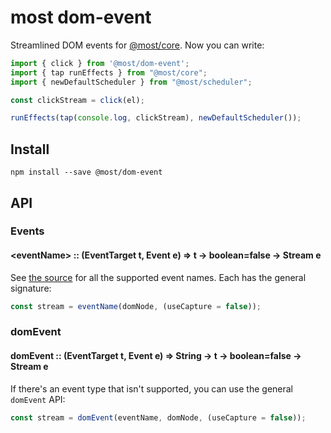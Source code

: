 # most dom-event

Streamlined DOM events for [@most/core](https://github.com/mostjs/core). Now you can write:

```js
import { click } from '@most/dom-event';
import { tap runEffects } from "@most/core";
import { newDefaultScheduler } from "@most/scheduler";

const clickStream = click(el);

runEffects(tap(console.log, clickStream), newDefaultScheduler());
```

## Install

`npm install --save @most/dom-event`

## API

### Events

#### &lt;eventName&gt; :: (EventTarget t, Event e) => t &rarr; boolean=false &rarr; Stream e

See [the source](src/index.js) for all the supported event names. Each has the general signature:

```js
const stream = eventName(domNode, (useCapture = false));
```

### domEvent

#### domEvent :: (EventTarget t, Event e) => String &rarr; t &rarr; boolean=false &rarr; Stream e

If there's an event type that isn't supported, you can use the general `domEvent` API:

```js
const stream = domEvent(eventName, domNode, (useCapture = false));
```
